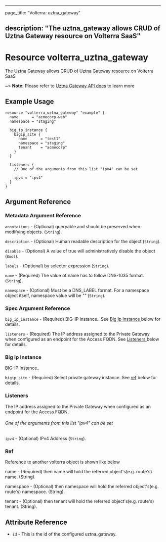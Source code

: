 ---

page_title: "Volterra: uztna_gateway"

description: "The uztna_gateway allows CRUD of Uztna Gateway resource on Volterra SaaS"
---------------------------------------------------------------------------------------

Resource volterra_uztna_gateway
===============================

The Uztna Gateway allows CRUD of Uztna Gateway resource on Volterra SaaS

~> **Note:** Please refer to [Uztna Gateway API docs](https://docs.cloud.f5.com/docs-v2/api/uztna-gateway) to learn more

Example Usage
-------------

```hcl
resource "volterra_uztna_gateway" "example" {
  name      = "acmecorp-web"
  namespace = "staging"

  big_ip_instance {
    bigip_site {
      name      = "test1"
      namespace = "staging"
      tenant    = "acmecorp"
    }
  }

  listeners {
    // One of the arguments from this list "ipv4" can be set

    ipv4 = "ipv4"
  }
}

```

Argument Reference
------------------

### Metadata Argument Reference

`annotations` - (Optional) queryable and should be preserved when modifying objects. (`String`).

`description` - (Optional) Human readable description for the object (`String`).

`disable` - (Optional) A value of true will administratively disable the object (`Bool`).

`labels` - (Optional) by selector expression (`String`).

`name` - (Required) The value of name has to follow DNS-1035 format. (`String`).

`namespace` - (Optional) Must be a DNS_LABEL format. For a namespace object itself, namespace value will be "" (`String`).

### Spec Argument Reference

`big_ip_instance` - (Required) BIG-IP Instance.. See [Big Ip Instance ](#big-ip-instance) below for details.

`listeners` - (Required) The IP address assigned to the Private Gateway when configured as an endpoint for the Access FQDN. See [Listeners ](#listeners) below for details.

### Big Ip Instance

BIG-IP Instance..

`bigip_site` - (Required) Select private gateway instance. See [ref](#ref) below for details.

### Listeners

The IP address assigned to the Private Gateway when configured as an endpoint for the Access FQDN.

###### One of the arguments from this list "ipv4" can be set

`ipv4` - (Optional) IPv4 Address (`String`).

### Ref

Reference to another volterra object is shown like below

name - (Required) then name will hold the referred object's(e.g. route's) name. (String).

namespace - (Optional) then namespace will hold the referred object's(e.g. route's) namespace. (String).

tenant - (Optional) then tenant will hold the referred object's(e.g. route's) tenant. (String).

Attribute Reference
-------------------

-	`id` - This is the id of the configured uztna_gateway.
